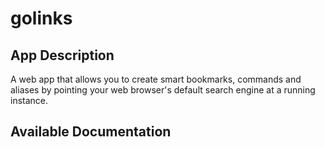 # golinks

## App Description

A web app that allows you to create smart bookmarks, commands and aliases by pointing your web browser's default search engine at a running instance.

## Available Documentation

